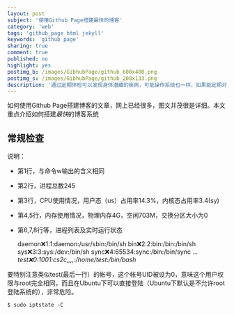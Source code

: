 ```yaml
---
layout: post
subject: '使用Github Page搭建最快的博客'
category: 'web'
tags: 'github_page html jekyll'
keywords: 'github page'
sharing: true
comment: true
published: no
highlight: yes
postimg_b: /images/GibhubPage/github_600x400.png
postimg_s: /images/GibhubPage/github_200x133.png
description: '通过定期体检可以发现身体潜藏的疾病，可能操作系统也一样，如果能定期对Linux系统做安全检查，可以使你的系统更加牢固。系统开放了那些端口(服务），是那个程序开的？是否遭受入侵或者攻击？我们下来看看。'
---
```


如何使用Github Page搭建博客的文章，网上已经很多，图文并茂很是详细。本文重点介绍如何搭建*最快*的博客系统

## 常规检查

说明：

- 第1行，与命令w输出的含义相同
- 第2行，进程总数245 
- 第3行，CPU使用情况，用户态（us）占用率14.3%，内核态占用率3.4(sy) 
- 第4,5行，内存使用情况，物理内存4G，空闲703M，交换分区大小为0 
- 第6,7,8行等，进程列表及实时运行状态 


	daemon:x:1:1:daemon:/usr/sbin:/bin/sh
	bin:x:2:2:bin:/bin:/bin/sh
	sys:x:3:3:sys:/dev:/bin/sh
	sync:x:4:65534:sync:/bin:/bin/sync
	...
	*test:x:0:1001:cs2c,,,,:/home/test:/bin/bash*
	

要特别注意类似test(最后一行）的帐号，这个帐号UID被设为0，意味这个用户权限与root完全相同，而且在Ubuntu下可以直接登陆（Ubuntu下默认是不允许root登陆系统的），非常危险。


	$ sudo iptstate -C
